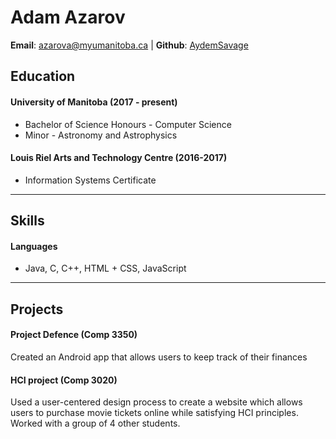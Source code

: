 # Adam Azarov

**Email**: [azarova@myumanitoba.ca](mailto:azarova@myumanitoba.ca) | **Github**: [AydemSavage](https://github.com/AydemSavage)

## Education

#### University of Manitoba (2017 - present)
* Bachelor of Science Honours - Computer Science
* Minor - Astronomy and Astrophysics

#### Louis Riel Arts and Technology Centre (2016-2017)
* Information Systems Certificate

---

## Skills

#### Languages
* Java, C, C++, HTML + CSS, JavaScript

---

## Projects

#### Project Defence (Comp 3350)
Created an Android app that allows users to keep track of their finances

#### HCI project (Comp 3020)
Used a user-centered design process to create a website which allows users to purchase movie tickets online while satisfying HCI principles. Worked with a group of 4 other students.
